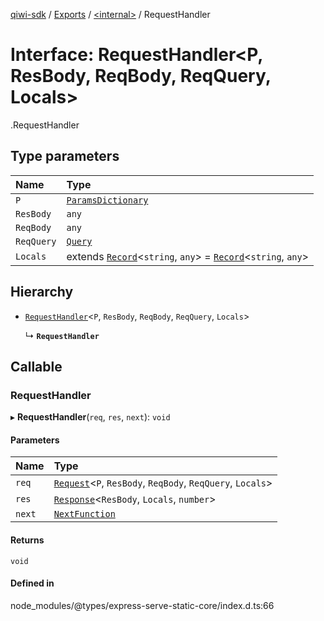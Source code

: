 [qiwi-sdk](../README.md) / [Exports](../modules.md) / [<internal\>](../modules/internal_.md) / RequestHandler

# Interface: RequestHandler<P, ResBody, ReqBody, ReqQuery, Locals\>

[<internal>](../modules/internal_.md).RequestHandler

## Type parameters

| Name | Type |
| :------ | :------ |
| `P` | [`ParamsDictionary`](internal_.ParamsDictionary.md) |
| `ResBody` | `any` |
| `ReqBody` | `any` |
| `ReqQuery` | [`Query`](../modules/internal_.md#query) |
| `Locals` | extends [`Record`](../modules/internal_.md#record)<`string`, `any`\> = [`Record`](../modules/internal_.md#record)<`string`, `any`\> |

## Hierarchy

- [`RequestHandler`](internal_.RequestHandler-1.md)<`P`, `ResBody`, `ReqBody`, `ReqQuery`, `Locals`\>

  ↳ **`RequestHandler`**

## Callable

### RequestHandler

▸ **RequestHandler**(`req`, `res`, `next`): `void`

#### Parameters

| Name | Type |
| :------ | :------ |
| `req` | [`Request`](internal_.Request.md)<`P`, `ResBody`, `ReqBody`, `ReqQuery`, `Locals`\> |
| `res` | [`Response`](internal_.Response.md)<`ResBody`, `Locals`, `number`\> |
| `next` | [`NextFunction`](internal_.NextFunction.md) |

#### Returns

`void`

#### Defined in

node_modules/@types/express-serve-static-core/index.d.ts:66
